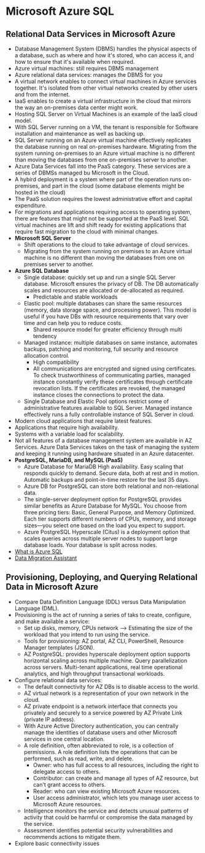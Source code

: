 # Microsoft Azure SQL
## Relational Data Services in Microsoft Azure
- Database Management System (DBMS) handles the physical aspects of a database, such as where and how it's stored, who can access it, and how to ensure that it's available when required.
- Azure virtual machines: still requires DBMS management
- Azure relational data services: manages the DBMS for you
- A virtual network enables to connect virtual machines in Azure services together. It's isolated from other virtual networks created by other users and from the internet.
- IaaS enables to create a virtual infrastructure in the cloud that mirrors the way an on-premises data center might work.
- Hosting SQL Server on Virtual Machines is an example of the IaaS cloud model.
- With SQL Server running on a VM, the tenant is responsible for Software installation and maintenance as well as backing up.
- SQL Server running on an Azure virtual machine effectively replicates the database running on real on-premises hardware. Migrating from the system running on-premises to an Azure virtual machine is no different than moving the databases from one on-premises server to another.
- Azure Data Services fall into the PaaS category. These services are a series of DBMSs managed bu Microsoft in the Cloud.
- A hybird deployment is a system where part of the operation runs on-premises, and part in the cloud (some database elements might be hosted in the cloud)
- The PaaS solution requires the lowest administrative effort and capital expenditure.
- For migrations and applications requiring access to operating system, there are features that might not be supported at the PaaS level. SQL virtual machines are lift and shift ready for existing applications that require fast migration to the cloud with minimal changes.
- __Microsoft SQL Server__
    - Shift operations to the cloud to take advantage of cloud services.
    - Migrating from the system running on premises to an Azure virtual machine is no different than moving the databases from one on premises server to another.
- __Azure SQL Database__
    - Single database: quickly set up and run a single SQL Server database. Microsoft ensures the privacy of DB. The DB automatically scales and resources are allocated or de-allocated as required.
        - Predictable and stable workloads
    - Elastic pool: multiple databases can share the same resources (memory, data storage space, and processing power). This model is useful if you have DBs with resource requirements that vary over time and can help you to reduce costs.
        - Shared resource model for greater efficiency through multi tendency
    - Managed instance: multiple databases on same instance, automates backups, patching and monitoring, full security and resource allocation control.
        - High compatibility
        - All communications are encrypted and signed using certificates. To check trustworthiness of communicating parties, managed instance constantly verify these certificates through certificate revocation lists. If the certificates are revoked, the managed instance closes the connections to protect the data.
    - Single Database and Elastic Pool options restrict some of administrative features available to SQL Server. Managed instance effectively runs a fully controllable instance of SQL Server in cloud.
- Modern cloud applications that require latest features.
- Applications that require high availability.
- Systems with a variable load for scalability.
- Not all features of a database management system are available in AZ Services. Azure Data Services takes on the task of managing the system and keeping it running using hardware situated in an Azure datacenter.
- __PostgreSQL, MariaDB, and MySQL (PaaS)__
    - Azure Database for MariaDB High availability. Easy scaling that responds quickly to demand. Secure data, both at rest and in motion. Automatic backups and point-in-time restore for the last 35 days.
    - Azure DB for PostgreSQL can store both relational and non-relational data.
    - The single-server deployment option for PostgreSQL provides similar benefits as Azure Database for MySQL. You choose from three pricing tiers: Basic, General Purpose, and Memory Optimized. Each tier supports different numbers of CPUs, memory, and storage sizes—you select one based on the load you expect to support.
    - Azure PostgreSQL Hyperscale (Citus) is a deployment option that scales queries across multiple server nodes to support large database loads. Your database is split across nodes.
- [What is Azure SQL](https://learn.microsoft.com/en-us/azure/azure-sql/azure-sql-iaas-vs-paas-what-is-overview?view=azuresql)
- [Data Migration Assistant](https://learn.microsoft.com/en-us/sql/dma/dma-overview?view=sql-server-ver16)

## Provisioning, Deploying, and Querying Relational Data in Microsoft Azure
- Compare Data Definition Language (DDL) versus Data Manipulation Language (DML).
- Provisioning is the act of running a series of taks to create, configure, and make available a service:
    - Set up disks, memory, CPUs network --> Estimating the size of the workload that you intend to run using the service.
    - Tools for provisioning: AZ portal, AZ CLI, PowerShell, Resource Manager templates (JSON).
    - AZ PostgreSQL: provides hyperscale deployment option supports horizontal scaling across multiple machine. Query parallelization across servers. Multi-tenant applications, real time operational analytics, and high throughput transactional workloads.
- Configure relational data services:
    - The default connectivity for AZ DBs is to disable access to the world.
    - AZ virtual network is a representation of your own network in the cloud.
    - AZ private endpoint is a network interface that connects you privately and securely to a service powered by AZ Private Link (private IP address).
    - With Azure Active Directory authentication, you can centrally manage the identities of database users and other Microsoft services in one central location.
    -  A role definition, often abbreviated to role, is a collection of permissions. A role definition lists the operations that can be performed, such as read, write, and delete.
        - Owner: who has full access to all resources, including the right to delegate access to others.
        - Contributor: can create and manage all types of AZ resource, but can't grant access to others.
        - Reader: who can view existing Microsoft Azure resources.
        - User access administrator, which lets you manage user access to Microsoft Azure resources.
    - Intelligence monitors the service and detects unusual patterns of activity that could be harmful or compromise the data managed by the service.
    - Assessment identifies potential security vulnerabilities and recommends actions to mitigate them.
- Explore basic connectivity issues